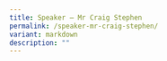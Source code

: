 ```yaml
---
title: Speaker – Mr Craig Stephen
permalink: /speaker-mr-craig-stephen/
variant: markdown
description: ""
---
```

